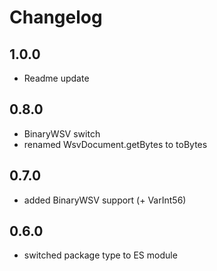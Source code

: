 ﻿# Changelog

## 1.0.0
- Readme update

## 0.8.0
- BinaryWSV switch
- renamed WsvDocument.getBytes to toBytes

## 0.7.0
- added BinaryWSV support (+ VarInt56)

## 0.6.0
- switched package type to ES module